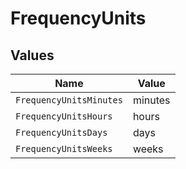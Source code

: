 # FrequencyUnits


## Values

| Name                    | Value                   |
| ----------------------- | ----------------------- |
| `FrequencyUnitsMinutes` | minutes                 |
| `FrequencyUnitsHours`   | hours                   |
| `FrequencyUnitsDays`    | days                    |
| `FrequencyUnitsWeeks`   | weeks                   |